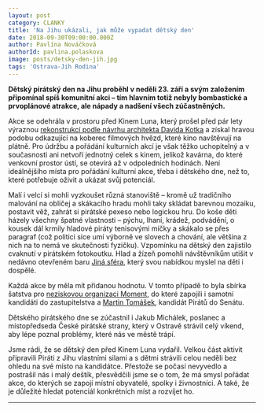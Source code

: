 ```yaml
---
layout: post
category: CLANKY
title: 'Na Jihu ukázali, jak může vypadat dětský den'
date: 2018-09-30T09:00:00.000Z
author: Pavlína Nováčková
authorId: pavlina.polaskova
image: posts/detsky-den-jih.jpg
tags: 'Ostrava-Jih Rodina'
---
```


**Dětský pirátský den na Jihu proběhl v neděli 23. září a svým založením připomínal spíš komunitní akci – tím hlavním totiž nebyly bombastické a prvoplánové atrakce, ale nápady a nadšení všech zúčastněných.**

Akce se odehrála v prostoru před Kinem Luna, který prošel před pár lety výraznou <a href="http://projektstudio.cz/portfolio/rekonstrukce-predprostoru-kina-luna/" target="_blank">rekonstrukcí podle návrhu architekta Davida Kotka</a> a získal hravou podobu odkazující na koberec filmových hvězd, které kino navštěvují na plátně. Pro údržbu a pořádání kulturních akcí je však těžko uchopitelný a v současnosti ani netvoří jednotný celek s kinem, jelikož kavárna, do které venkovní prostor ústí, se otevírá až v odpoledních hodinách. Není ideálnějšího místa pro pořádání kulturní akce, třeba i dětského dne, než to, které potřebuje oživit a ukázat svůj potenciál.

Malí i velcí si mohli vyzkoušet různá stanoviště – kromě už tradičního malování na obličej a skákacího hradu mohli taky skládat barevnou mozaiku, postavit věž, zahrát si pirátské pexeso nebo logickou hru. Do koše děti házely všechny špatné vlastnosti – pýchu, lhaní, krádež, podvádění, o kousek dál krmily hladové piráty tenisovými míčky a skákalo se přes paragraf (což politici sice umí výborně ve slovech a chování, ale většina z nich na to nemá ve skutečnosti fyzičku). Vzpomínku na dětský den zajistilo cvaknutí v pirátském fotokoutku. Hlad a žízeň pomohli návštěvníkům utišit v nedávno otevřeném baru <a href="https://www.facebook.com/Bar-Jin%C3%A1-Sf%C3%A9ra-247078879392457/" target="_blank">Jiná sféra</a>, který svou nabídkou myslel na děti i dospělé.

Každá akce by měla mít přidanou hodnotu. V tomto případě to byla sbírka šatstva pro <a href="http://www.moment-ops.cz/" target="_blank">neziskovou organizaci Moment</a>, do které zapojili i samotní kandidáti do zastupitelstva a <a href="https://martindosenatu.cz/" target="_blank">Martin Tomášek</a>, kandidát Pirátů do Senátu.

Dětského pirátského dne se zúčastnil i Jakub Michálek, poslanec a místopředseda České pirátské strany, který v Ostravě strávil celý víkend, aby lépe poznal problémy, které nás ve městě trápí.

Jsme rádi, že se dětský den před Kinem Luna vydařil. Velkou část aktivit připravili Piráti z Jihu vlastními silami a s dětmi strávili celou neděli bez ohledu na své místo na kandidátce. Přestože se počasí nevyvedlo a postrašil nás i malý deštík, přesvědčili jsme se o tom, že má smysl pořádat akce, do kterých se zapojí místní obyvatelé, spolky i živnostníci. A také, že je důležité hledat potenciál konkrétních míst a rozvíjet ho.

---
